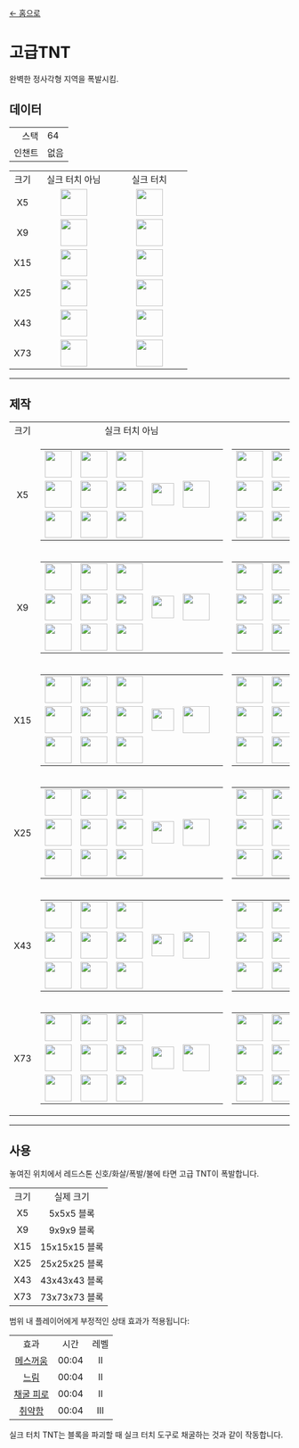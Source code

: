 [← 홈으로](../)
# 고급TNT
완벽한 정사각형 지역을 폭발시킴.

## 데이터
<table>
    <tr><td align="end">스택</td><td>64</td></tr>
    <tr><td align="end">인챈트</td><td>없음</td></tr>
</table>
<table>
    <tr>
        <td align="center">크기</td>
        <td align="center" width="120">실크 터치 아님</td>
        <td align="center" width="120">실크 터치</td>
    </tr>
    <tr>
        <td align="center">X5</td>
        <td align="center"><img src="https://i.imgur.com/OM9DgZA.png" height="48"/></td>
        <td align="center"><img src="https://i.imgur.com/JpzWsch.png" height="48"/></td>
    </tr>
    <tr>
        <td align="center">X9</td>
        <td align="center"><img src="https://i.imgur.com/nJw5AaN.png" height="48"/></td>
        <td align="center"><img src="https://i.imgur.com/BfufQi6.png" height="48"/></td>
    </tr>
    <tr>
        <td align="center">X15</td>
        <td align="center"><img src="https://i.imgur.com/0d8LO0r.png" height="48"/></td>
        <td align="center"><img src="https://i.imgur.com/JeIiF9r.png" height="48"/></td>
    </tr>
    <tr>
        <td align="center">X25</td>
        <td align="center"><img src="https://i.imgur.com/DRkESCG.png" height="48"/></td>
        <td align="center"><img src="https://i.imgur.com/oO6WHc0.png" height="48"/></td>
    </tr>
    <tr>
        <td align="center">X43</td>
        <td align="center"><img src="https://i.imgur.com/A0UTu5w.png" height="48"/></td>
        <td align="center"><img src="https://i.imgur.com/l9gYhYS.png" height="48"/></td>
    </tr>
    <tr>
        <td align="center">X73</td>
        <td align="center"><img src="https://i.imgur.com/g08OVuf.png" height="48"/></td>
        <td align="center"><img src="https://i.imgur.com/lQ9ou2E.png" height="48"/></td>
    </tr>
</table>

---

## 제작
<table>
    <tr>
        <td align="center">크기</td>
        <td align="center">실크 터치 아님</td>
        <td align="center">실크 터치</td>
    </tr>
    <tr>
        <td align="center">X5</td>
        <td>
            <table>
                <tr><td><img src="https://i.imgur.com/8FSBrRo.png" width="48"/></td><td><img src="https://i.imgur.com/a6baH1V.png" width="48"/></td><td><img src="https://i.imgur.com/8FSBrRo.png" width="48"/></td><td colspan="3"></td></tr>
                <tr><td><img src="https://i.imgur.com/a6baH1V.png" width="48"/></td><td><img src="https://i.imgur.com/wl43BjZ.png" width="48"/></td><td><img src="https://i.imgur.com/a6baH1V.png" width="48"/></td><td width="70" align="center"><img src="https://i.imgur.com/VE0KqIE.png" width="40"/></td><td><img src="https://i.imgur.com/OM9DgZA.png" width="48"/></td><td width="70"></td></tr>
                <tr><td><img src="https://i.imgur.com/8FSBrRo.png" width="48"/></td><td><img src="https://i.imgur.com/a6baH1V.png" width="48"/></td><td><img src="https://i.imgur.com/8FSBrRo.png" width="48"/></td><td colspan="3"></td></tr>
            </table>
        </td>
        <td>
            <table>
                <tr><td><img src="https://i.imgur.com/8FSBrRo.png" width="48"/></td><td><img src="https://i.imgur.com/a6baH1V.png" width="48"/></td><td><img src="https://i.imgur.com/8FSBrRo.png" width="48"/></td><td colspan="3"></td></tr>
                <tr><td><img src="https://i.imgur.com/a6baH1V.png" width="48"/></td><td><img src="https://i.imgur.com/fWQQ0pc.png" width="48"/></td><td><img src="https://i.imgur.com/a6baH1V.png" width="48"/></td><td width="70" align="center"><img src="https://i.imgur.com/VE0KqIE.png" width="40"/></td><td><img src="https://i.imgur.com/JpzWsch.png" width="48"/></td><td width="70"></td></tr>
                <tr><td><img src="https://i.imgur.com/8FSBrRo.png" width="48"/></td><td><img src="https://i.imgur.com/a6baH1V.png" width="48"/></td><td><img src="https://i.imgur.com/8FSBrRo.png" width="48"/></td><td colspan="3"></td></tr>
            </table>
        </td>
    </tr>
    <tr>
        <td align="center">X9</td>
        <td>
            <table>
                <tr><td><img src="https://i.imgur.com/wl43BjZ.png" width="48"/></td><td><img src="https://i.imgur.com/OM9DgZA.png" width="48"/></td><td><img src="https://i.imgur.com/wl43BjZ.png" width="48"/></td><td colspan="3"></td></tr>
                <tr><td><img src="https://i.imgur.com/OM9DgZA.png" width="48"/></td><td><img src="https://i.imgur.com/a6baH1V.png" width="48"/></td><td><img src="https://i.imgur.com/OM9DgZA.png" width="48"/></td><td width="70" align="center"><img src="https://i.imgur.com/VE0KqIE.png" width="40"/></td><td><img src="https://i.imgur.com/nJw5AaN.png" width="48"/></td><td width="70"></td></tr>
                <tr><td><img src="https://i.imgur.com/wl43BjZ.png" width="48"/></td><td><img src="https://i.imgur.com/OM9DgZA.png" width="48"/></td><td><img src="https://i.imgur.com/wl43BjZ.png" width="48"/></td><td colspan="3"></td></tr>
            </table>
        </td>
        <td>
            <table>
                <tr><td><img src="https://i.imgur.com/wl43BjZ.png" width="48"/></td><td><img src="https://i.imgur.com/JpzWsch.png" width="48"/></td><td><img src="https://i.imgur.com/wl43BjZ.png" width="48"/></td><td colspan="3"></td></tr>
                <tr><td><img src="https://i.imgur.com/JpzWsch.png" width="48"/></td><td><img src="https://i.imgur.com/a6baH1V.png" width="48"/></td><td><img src="https://i.imgur.com/JpzWsch.png" width="48"/></td><td width="70" align="center"><img src="https://i.imgur.com/VE0KqIE.png" width="40"/></td><td><img src="https://i.imgur.com/BfufQi6.png" width="48"/></td><td width="70"></td></tr>
                <tr><td><img src="https://i.imgur.com/wl43BjZ.png" width="48"/></td><td><img src="https://i.imgur.com/JpzWsch.png" width="48"/></td><td><img src="https://i.imgur.com/wl43BjZ.png" width="48"/></td><td colspan="3"></td></tr>
            </table>
        </td>
    </tr>
    <tr>
        <td align="center">X15</td>
        <td>
            <table>
                <tr><td><img src="https://i.imgur.com/wl43BjZ.png" width="48"/></td><td><img src="https://i.imgur.com/nJw5AaN.png" width="48"/></td><td><img src="https://i.imgur.com/wl43BjZ.png" width="48"/></td><td colspan="3"></td></tr>
                <tr><td><img src="https://i.imgur.com/nJw5AaN.png" width="48"/></td><td><img src="https://i.imgur.com/a6baH1V.png" width="48"/></td><td><img src="https://i.imgur.com/nJw5AaN.png" width="48"/></td><td width="70" align="center"><img src="https://i.imgur.com/VE0KqIE.png" width="40"/></td><td><img src="https://i.imgur.com/0d8LO0r.png" width="48"/></td><td width="70"></td></tr>
                <tr><td><img src="https://i.imgur.com/wl43BjZ.png" width="48"/></td><td><img src="https://i.imgur.com/nJw5AaN.png" width="48"/></td><td><img src="https://i.imgur.com/wl43BjZ.png" width="48"/></td><td colspan="3"></td></tr>
            </table>
        </td>
        <td>
            <table>
                <tr><td><img src="https://i.imgur.com/wl43BjZ.png" width="48"/></td><td><img src="https://i.imgur.com/BfufQi6.png" width="48"/></td><td><img src="https://i.imgur.com/wl43BjZ.png" width="48"/></td><td colspan="3"></td></tr>
                <tr><td><img src="https://i.imgur.com/BfufQi6.png" width="48"/></td><td><img src="https://i.imgur.com/a6baH1V.png" width="48"/></td><td><img src="https://i.imgur.com/BfufQi6.png" width="48"/></td><td width="70" align="center"><img src="https://i.imgur.com/VE0KqIE.png" width="40"/></td><td><img src="https://i.imgur.com/JeIiF9r.png" width="48"/></td><td width="70"></td></tr>
                <tr><td><img src="https://i.imgur.com/wl43BjZ.png" width="48"/></td><td><img src="https://i.imgur.com/BfufQi6.png" width="48"/></td><td><img src="https://i.imgur.com/wl43BjZ.png" width="48"/></td><td colspan="3"></td></tr>
            </table>
        </td>
    </tr>
    <tr>
        <td align="center">X25</td>
        <td>
            <table>
                <tr><td><img src="https://i.imgur.com/wl43BjZ.png" width="48"/></td><td><img src="https://i.imgur.com/0d8LO0r.png" width="48"/></td><td><img src="https://i.imgur.com/wl43BjZ.png" width="48"/></td><td colspan="3"></td></tr>
                <tr><td><img src="https://i.imgur.com/0d8LO0r.png" width="48"/></td><td><img src="https://i.imgur.com/a6baH1V.png" width="48"/></td><td><img src="https://i.imgur.com/0d8LO0r.png" width="48"/></td><td width="70" align="center"><img src="https://i.imgur.com/VE0KqIE.png" width="40"/></td><td><img src="https://i.imgur.com/DRkESCG.png" width="48"/></td><td width="70"></td></tr>
                <tr><td><img src="https://i.imgur.com/wl43BjZ.png" width="48"/></td><td><img src="https://i.imgur.com/0d8LO0r.png" width="48"/></td><td><img src="https://i.imgur.com/wl43BjZ.png" width="48"/></td><td colspan="3"></td></tr>
            </table>
        </td>
        <td>
            <table>
                <tr><td><img src="https://i.imgur.com/wl43BjZ.png" width="48"/></td><td><img src="https://i.imgur.com/JeIiF9r.png" width="48"/></td><td><img src="https://i.imgur.com/wl43BjZ.png" width="48"/></td><td colspan="3"></td></tr>
                <tr><td><img src="https://i.imgur.com/JeIiF9r.png" width="48"/></td><td><img src="https://i.imgur.com/a6baH1V.png" width="48"/></td><td><img src="https://i.imgur.com/JeIiF9r.png" width="48"/></td><td width="70" align="center"><img src="https://i.imgur.com/VE0KqIE.png" width="40"/></td><td><img src="https://i.imgur.com/oO6WHc0.png" width="48"/></td><td width="70"></td></tr>
                <tr><td><img src="https://i.imgur.com/wl43BjZ.png" width="48"/></td><td><img src="https://i.imgur.com/JeIiF9r.png" width="48"/></td><td><img src="https://i.imgur.com/wl43BjZ.png" width="48"/></td><td colspan="3"></td></tr>
            </table>
        </td>
    </tr>
    <tr>
        <td align="center">X43</td>
        <td>
            <table>
                <tr><td><img src="https://i.imgur.com/wl43BjZ.png" width="48"/></td><td><img src="https://i.imgur.com/DRkESCG.png" width="48"/></td><td><img src="https://i.imgur.com/wl43BjZ.png" width="48"/></td><td colspan="3"></td></tr>
                <tr><td><img src="https://i.imgur.com/DRkESCG.png" width="48"/></td><td><img src="https://i.imgur.com/a6baH1V.png" width="48"/></td><td><img src="https://i.imgur.com/DRkESCG.png" width="48"/></td><td width="70" align="center"><img src="https://i.imgur.com/VE0KqIE.png" width="40"/></td><td><img src="https://i.imgur.com/A0UTu5w.png" width="48"/></td><td width="70"></td></tr>
                <tr><td><img src="https://i.imgur.com/wl43BjZ.png" width="48"/></td><td><img src="https://i.imgur.com/DRkESCG.png" width="48"/></td><td><img src="https://i.imgur.com/wl43BjZ.png" width="48"/></td><td colspan="3"></td></tr>
            </table>
        </td>
        <td>
            <table>
                <tr><td><img src="https://i.imgur.com/wl43BjZ.png" width="48"/></td><td><img src="https://i.imgur.com/oO6WHc0.png" width="48"/></td><td><img src="https://i.imgur.com/wl43BjZ.png" width="48"/></td><td colspan="3"></td></tr>
                <tr><td><img src="https://i.imgur.com/oO6WHc0.png" width="48"/></td><td><img src="https://i.imgur.com/a6baH1V.png" width="48"/></td><td><img src="https://i.imgur.com/oO6WHc0.png" width="48"/></td><td width="70" align="center"><img src="https://i.imgur.com/VE0KqIE.png" width="40"/></td><td><img src="https://i.imgur.com/l9gYhYS.png" width="48"/></td><td width="70"></td></tr>
                <tr><td><img src="https://i.imgur.com/wl43BjZ.png" width="48"/></td><td><img src="https://i.imgur.com/oO6WHc0.png" width="48"/></td><td><img src="https://i.imgur.com/wl43BjZ.png" width="48"/></td><td colspan="3"></td></tr>
            </table>
        </td>
    </tr>
    <tr>
        <td align="center">X73</td>
        <td>
            <table>
                <tr><td><img src="https://i.imgur.com/wl43BjZ.png" width="48"/></td><td><img src="https://i.imgur.com/A0UTu5w.png" width="48"/></td><td><img src="https://i.imgur.com/wl43BjZ.png" width="48"/></td><td colspan="3"></td></tr>
                <tr><td><img src="https://i.imgur.com/A0UTu5w.png" width="48"/></td><td><img src="https://i.imgur.com/a6baH1V.png" width="48"/></td><td><img src="https://i.imgur.com/A0UTu5w.png" width="48"/></td><td width="70" align="center"><img src="https://i.imgur.com/VE0KqIE.png" width="40"/></td><td><img src="https://i.imgur.com/g08OVuf.png" width="48"/></td><td width="70"></td></tr>
                <tr><td><img src="https://i.imgur.com/wl43BjZ.png" width="48"/></td><td><img src="https://i.imgur.com/A0UTu5w.png" width="48"/></td><td><img src="https://i.imgur.com/wl43BjZ.png" width="48"/></td><td colspan="3"></td></tr>
            </table>
        </td>
        <td>
            <table>
                <tr><td><img src="https://i.imgur.com/wl43BjZ.png" width="48"/></td><td><img src="https://i.imgur.com/l9gYhYS.png" width="48"/></td><td><img src="https://i.imgur.com/wl43BjZ.png" width="48"/></td><td colspan="3"></td></tr>
                <tr><td><img src="https://i.imgur.com/l9gYhYS.png" width="48"/></td><td><img src="https://i.imgur.com/a6baH1V.png" width="48"/></td><td><img src="https://i.imgur.com/l9gYhYS.png" width="48"/></td><td width="70" align="center"><img src="https://i.imgur.com/VE0KqIE.png" width="40"/></td><td><img src="https://i.imgur.com/lQ9ou2E.png" width="48"/></td><td width="70"></td></tr>
                <tr><td><img src="https://i.imgur.com/wl43BjZ.png" width="48"/></td><td><img src="https://i.imgur.com/l9gYhYS.png" width="48"/></td><td><img src="https://i.imgur.com/wl43BjZ.png" width="48"/></td><td colspan="3"></td></tr>
            </table>
        </td>
    </tr>
</table>

---

## 사용
놓여진 위치에서 레드스톤 신호/화살/폭발/불에 타면 고급 TNT이 폭발합니다.

<table>
    <tr>
        <td align="center">크기</td>
        <td align="center">실제 크기</td>
    </tr>
    <tr>
        <td align="center">X5</td>
        <td align="center">5x5x5 블록</td>
    </tr>
    <tr>
        <td align="center">X9</td>
        <td align="center">9x9x9 블록</td>
    </tr>
    <tr>
        <td align="center">X15</td>
        <td align="center">15x15x15 블록</td>
    </tr>
    <tr>
        <td align="center">X25</td>
        <td align="center">25x25x25 블록</td>
    </tr>
    <tr>
        <td align="center">X43</td>
        <td align="center">43x43x43 블록</td>
    </tr>
    <tr>
        <td align="center">X73</td>
        <td align="center">73x73x73 블록</td>
    </tr>
</table>

범위 내 플레이어에게 부정적인 상태 효과가 적용됩니다:

<table>
    <tr><td align="center">효과</td><td align="center">시간</td><td align="center">레벨</td></tr>
    <tr><td align="center"><a href="https://minecraft.fandom.com/ko/wiki/구토">메스꺼움</a></td><td align="center">00:04</td><td align="center">II</td></tr>
    <tr><td align="center"><a href="https://minecraft.fandom.com/ko/wiki/슬로우">느림</a></td><td align="center">00:04</td><td align="center">II</td></tr>
    <tr><td align="center"><a href="https://minecraft.fandom.com/ko/wiki/탐구_피로">채굴 피로</a></td><td align="center">00:04</td><td align="center">II</td></tr>
    <tr><td align="center"><a href="https://minecraft.fandom.com/ko/wiki/약함">취약함</a></td><td align="center">00:04</td><td align="center">III</td></tr>
</table>

실크 터치 TNT는 블록을 파괴할 때 실크 터치 도구로 채굴하는 것과 같이 작동합니다.
